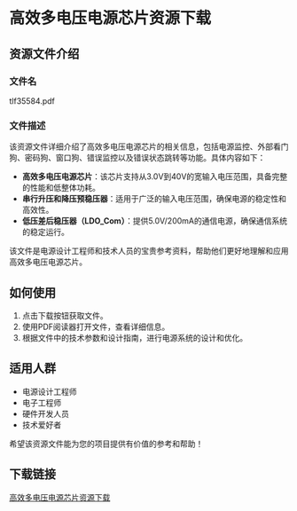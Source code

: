 # 高效多电压电源芯片资源下载

## 资源文件介绍

### 文件名
tlf35584.pdf

### 文件描述
该资源文件详细介绍了高效多电压电源芯片的相关信息，包括电源监控、外部看门狗、密码狗、窗口狗、错误监控以及错误状态跳转等功能。具体内容如下：

- **高效多电压电源芯片**：该芯片支持从3.0V到40V的宽输入电压范围，具备完整的性能和低整体功耗。
- **串行升压和降压预稳压器**：适用于广泛的输入电压范围，确保电源的稳定性和高效性。
- **低压差后稳压器（LDO_Com）**：提供5.0V/200mA的通信电源，确保通信系统的稳定运行。

该文件是电源设计工程师和技术人员的宝贵参考资料，帮助他们更好地理解和应用高效多电压电源芯片。

## 如何使用

1. 点击下载按钮获取文件。
2. 使用PDF阅读器打开文件，查看详细信息。
3. 根据文件中的技术参数和设计指南，进行电源系统的设计和优化。

## 适用人群

- 电源设计工程师
- 电子工程师
- 硬件开发人员
- 技术爱好者

希望该资源文件能为您的项目提供有价值的参考和帮助！

## 下载链接

[高效多电压电源芯片资源下载](https://pan.quark.cn/s/99899b5db7c6)